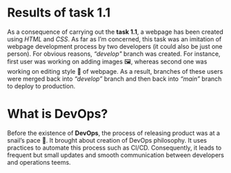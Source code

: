 # Results of task 1.1
As a consequence of carrying out the **task 1.1**, a webpage has been created using *HTML* and *CSS*. 
As far as I’m concerned, this task was an imitation of webpage development process by two developers (it could also be just one person). For obvious reasons, *“develop"* branch was created. 
For instance, first user was working on adding images :framed_picture:, whereas second one was working on editing style :art: of webpage. As a result, branches of these users were merged back into *“develop”* branch and then back into *“main”* branch to deploy to production.

# What is DevOps? 
Before the existence of **DevOps**, the process of releasing product was at a snail’s pace :snail:. It brought about creation of DevOps philosophy. It uses practices to automate this process such as CI/CD. Consequently, it leads to frequent but small updates and smooth communication between developers and operations teems.


